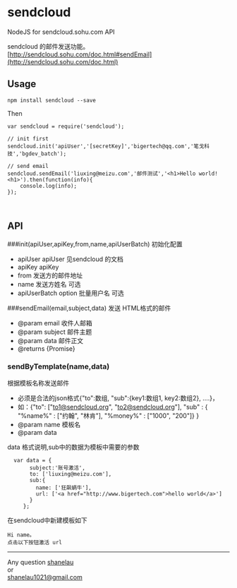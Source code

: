 # sendcloud
NodeJS for sendcloud.sohu.com API 

sendcloud 的邮件发送功能。 [http://sendcloud.sohu.com/doc.html#sendEmail](http://sendcloud.sohu.com/doc.html)


## Usage



```
npm install sendcloud --save
```

Then 

```
var sendcloud = require('sendcloud');

// init first
sendcloud.init('apiUser','[secretKey]','bigertech@qq.com','笔戈科技','bgdev_batch');

// send email
sendcloud.sendEmail('liuxing@meizu.com','邮件测试','<h1>Hello world!<h1>').then(function(info){
	console.log(info);
});



```


## API

###init(apiUser,apiKey,from,name,apiUserBatch)
初始化配置


 * apiUser  apiUser 见sendcloud 的文档 
 * apiKey  apiKey 
 * from  发送方的邮件地址
 * name  发送方姓名				   可选
 * apiUserBatch  option 批量用户名  可选

###sendEmail(email,subject,data)
发送 HTML格式的邮件

 * @param email 收件人邮箱
 * @param subject 邮件主题
 * @param data  邮件正文
 * @returns {Promise}

### sendByTemplate(name,data) 
根据模板名称发送邮件

 * 必须是合法的json格式{"to":数组, "sub":{key1:数组1, key2:数组2}, ....}，
 * 如：{"to": ["to1@sendcloud.org", "to2@sendcloud.org"], "sub" : { "%name%" : ["约翰", "林肯"], "%money%" : ["1000", "200"]} }
 * @param name  模板名
 * @param data
 
 
 data 格式说明,sub中的数据为模板中需要的参数
 
 ```
   var data = {
        subject:'账号激活',
        to: ['liuxing@meizu.com'],
        sub:{
          name: ['狂飙蜗牛'],
          url: ['<a href="http://www.bigertech.com">hello world</a>']
        }
      };
 ```
 在sendcloud中新建模板如下
 
 ```
 Hi name。
 点击以下按钮激活 url
 
 ```



- - - - -

Any question [shanelau](http://weibo.com/kissliux)  
or  
shanelau1021@gmail.com

